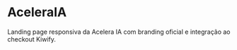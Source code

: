 # AceleraIA
Landing page responsiva da Acelera IA com branding oficial e integração ao checkout Kiwify.
